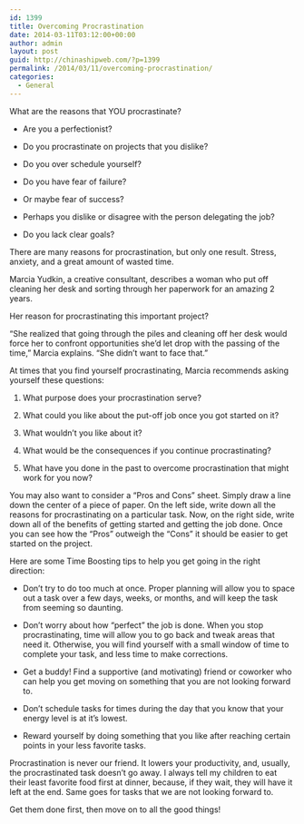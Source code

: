 ```yaml
---
id: 1399
title: Overcoming Procrastination
date: 2014-03-11T03:12:00+00:00
author: admin
layout: post
guid: http://chinashipweb.com/?p=1399
permalink: /2014/03/11/overcoming-procrastination/
categories:
  - General
---
```

What are the reasons that YOU procrastinate?

* Are you a perfectionist?

* Do you procrastinate on projects that you dislike?

* Do you over schedule yourself?

* Do you have fear of failure?

* Or maybe fear of success?

* Perhaps you dislike or disagree with the person delegating the job?

* Do you lack clear goals? 

There are many reasons for procrastination, but only one result. Stress, anxiety, and a great amount of wasted time.

Marcia Yudkin, a creative consultant, describes a woman who put off cleaning her desk and sorting through her paperwork for an amazing 2 years.

Her reason for procrastinating this important project?

&#8220;She realized that going through the piles and cleaning off her desk would force her to confront opportunities she&#8217;d let drop with the passing of the time,&#8221; Marcia explains. &#8220;She didn&#8217;t want to face that.&#8221;

At times that you find yourself procrastinating, Marcia recommends asking yourself these questions:

1. What purpose does your procrastination serve?

2. What could you like about the put-off job once you got started on it?

3. What wouldn&#8217;t you like about it?

4. What would be the consequences if you continue procrastinating?

5. What have you done in the past to overcome procrastination that might work for you now? 

You may also want to consider a &#8220;Pros and Cons&#8221; sheet. Simply draw a line down the center of a piece of paper. On the left side, write down all the reasons for procrastinating on a particular task. Now, on the right side, write down all of the benefits of getting started and getting the job done. Once you can see how the &#8220;Pros&#8221; outweigh the &#8220;Cons&#8221; it should be easier to get started on the project.

Here are some Time Boosting tips to help you get going in the right direction:

* Don&#8217;t try to do too much at once. Proper planning will allow you to space out a task over a few days, weeks, or months, and will keep the task from seeming so daunting.

* Don&#8217;t worry about how &#8220;perfect&#8221; the job is done. When you stop procrastinating, time will allow you to go back and tweak areas that need it. Otherwise, you will find yourself with a small window of time to complete your task, and less time to make corrections.

* Get a buddy! Find a supportive (and motivating) friend or coworker who can help you get moving on something that you are not looking forward to.

* Don&#8217;t schedule tasks for times during the day that you know that your energy level is at it&#8217;s lowest.

* Reward yourself by doing something that you like after reaching certain points in your less favorite tasks. 

Procrastination is never our friend. It lowers your productivity, and, usually, the procrastinated task doesn&#8217;t go away. I always tell my children to eat their least favorite food first at dinner, because, if they wait, they will have it left at the end. Same goes for tasks that we are not looking forward to.

Get them done first, then move on to all the good things!